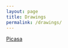 ```yaml
---
layout: page
title: Drawings
permalink: /drawings/
---
```

[Picasa](https://picasaweb.google.com/106873697512669667934/Miscellaneous#)
